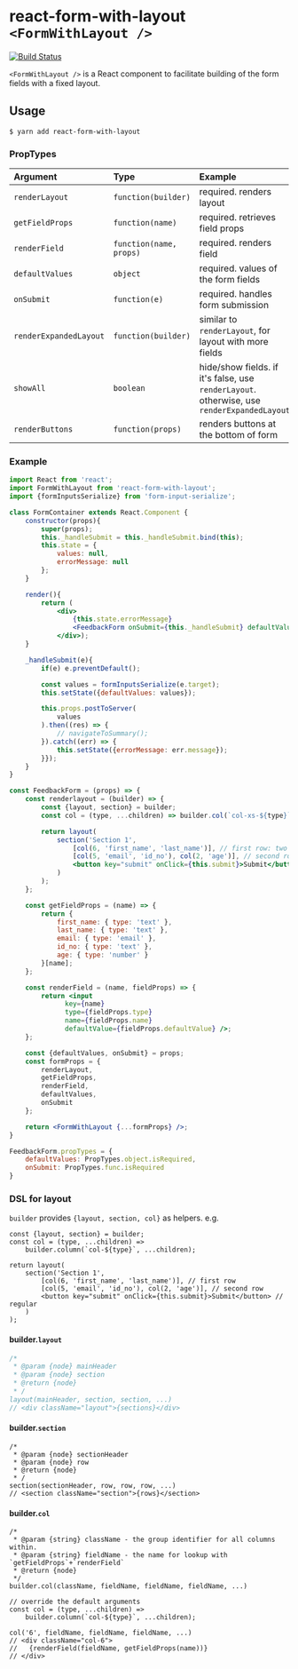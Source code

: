 # react-form-with-layout `<FormWithLayout />`

[![Build Status](https://travis-ci.org/blacktangent/react-layout-builder.svg?branch=master)](https://travis-ci.org/blacktangent/react-layout-builder)

`<FormWithLayout />` is a React component to facilitate building of the form fields with a fixed layout.

## Usage

```
$ yarn add react-form-with-layout
```

### PropTypes
Argument    | Type        | Example
:-----------| :-----------| :-----------
`renderLayout `| `function(builder)`| required. renders layout
`getFieldProps `| `function(name)`      | required. retrieves field props
`renderField `| `function(name, props)`      | required. renders field
`defaultValues `| `object`      | required. values of the form fields
`onSubmit `| `function(e)`      | required. handles form submission
`renderExpandedLayout` | `function(builder)` | similar to `renderLayout`, for layout with more fields
`showAll` | `boolean` | hide/show fields. if it's false, use `renderLayout`. otherwise, use `renderExpandedLayout`
`renderButtons` | `function(props)` | renders buttons at the bottom of form

### Example

```jsx
import React from 'react';
import FormWithLayout from 'react-form-with-layout';
import {formInputsSerialize} from 'form-input-serialize';

class FormContainer extends React.Component {
    constructor(props){
        super(props);
        this._handleSubmit = this._handleSubmit.bind(this);
        this.state = {
            values: null,
            errorMessage: null
        };
    }

    render(){
        return (
            <div>
                {this.state.errorMessage}
                <FeedbackForm onSubmit={this._handleSubmit} defaultValues={this.state.defaultValues} />
            </div>);
    }

    _handleSubmit(e){
        if(e) e.preventDefault();

        const values = formInputsSerialize(e.target);
        this.setState({defaultValues: values});

        this.props.postToServer(
            values
        ).then((res) => {
            // navigateToSummary();
        }).catch((err) => {
            this.setState({errorMessage: err.message});
        }});
    }
}

const FeedbackForm = (props) => {
    const renderlayout = (builder) => {
        const {layout, section} = builder;
        const col = (type, ...children) => builder.col(`col-xs-${type}`, ...children);

        return layout(
            section('Section 1',
                [col(6, 'first_name', 'last_name')], // first row: two 6 cols
                [col(5, 'email', 'id_no'), col(2, 'age')], // second row: two 5 cols, one 2 cols
                <button key="submit" onClick={this.submit}>Submit</button>
            )
        );
    };

    const getFieldProps = (name) => {
        return {
            first_name: { type: 'text' },
            last_name: { type: 'text' },
            email: { type: 'email' },
            id_no: { type: 'text' },
            age: { type: 'number' }
        }[name];
    };

    const renderField = (name, fieldProps) => {
        return <input
              key={name}
              type={fieldProps.type}
              name={fieldProps.name}
              defaultValue={fieldProps.defaultValue} />;
    };

    const {defaultValues, onSubmit} = props;
    const formProps = {
        renderLayout,
        getFieldProps,
        renderField,
        defaultValues,
        onSubmit
    };

    return <FormWithLayout {...formProps} />;
}

FeedbackForm.propTypes = {
    defaultValues: PropTypes.object.isRequired,
    onSubmit: PropTypes.func.isRequired
}
```

### DSL for layout
`builder` provides `{layout, section, col}` as helpers. e.g.

```
const {layout, section} = builder;
const col = (type, ...children) =>
    builder.column(`col-${type}`, ...children);

return layout(
    section('Section 1',
        [col(6, 'first_name', 'last_name')], // first row
        [col(5, 'email', 'id_no'), col(2, 'age')], // second row
        <button key="submit" onClick={this.submit}>Submit</button> // regular
    )
);

```

#### builder.`layout`
```js
/*
 * @param {node} mainHeader
 * @param {node} section
 * @return {node}
 * /
layout(mainHeader, section, section, ...)
// <div className="layout">{sections}</div>
```
#### builder.`section`
```
/*
 * @param {node} sectionHeader
 * @param {node} row
 * @return {node}
 * /
section(sectionHeader, row, row, row, ...)
// <section className="section">{rows}</section>
```

#### builder.`col`
```
/*
 * @param {string} className - the group identifier for all columns within.
 * @param {string} fieldName - the name for lookup with `getFieldProps`+`renderField`
 * @return {node}
 */
builder.col(className, fieldName, fieldName, fieldName, ...)

// override the default arguments
const col = (type, ...children) =>
    builder.column(`col-${type}`, ...children);

col('6', fieldName, fieldName, fieldName, ...)
// <div className="col-6">
//   {renderField(fieldName, getFieldProps(name))}
// </div>

```
